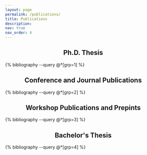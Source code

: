 ```yaml
---
layout: page
permalink: /publications/
title: Publications
description:
nav: true
nav_order: 4
---
```


<!-- _pages/publications.md -->
<div class="publications">

<h2 style="text-align: center;">Ph.D. Thesis</h2>

{% bibliography --query @*[grp=1] %}

<h2 style="text-align: center;">Conference and Journal Publications</h2>

{% bibliography --query @*[grp=2] %}

<h2 style="text-align: center;">Workshop Publications and Prepints</h2>

{% bibliography --query @*[grp=3] %}

<h2 style="text-align: center;">Bachelor's Thesis</h2>

{% bibliography --query @*[grp=4] %}

</div>
